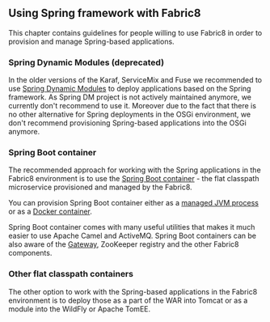 ## Using Spring framework with Fabric8

This chapter contains guidelines for people willing to use Fabric8 in order to provision and manage Spring-based
applications.

### Spring Dynamic Modules (deprecated)

In the older versions of the Karaf, ServiceMix and Fuse we recommended to use 
[Spring Dynamic Modules](http://docs.spring.io/osgi/docs/1.2.1/reference/html) to deploy applications based on the
Spring framework. As Spring DM project is not actively maintained anymore, we currently don't recommend to use it. 
Moreover due to the fact that there is no other alternative for Spring deployments in the OSGi environment, we don't 
recommend provisioning Spring-based applications into the OSGi anymore.

### Spring Boot container

The recommended approach for working with the Spring applications in the Fabric8 environment is to use the
[Spring Boot container](springBootContainer.md) - the flat classpath microservice provisioned and managed by the
Fabric8.

You can provision Spring Boot container either as a [managed JVM process](processContainer.md) or as a 
[Docker container](docker.md).

Spring Boot container comes with many useful utilities that makes it much easier to use Apache Camel and
ActiveMQ. Spring Boot containers can be also aware of the [Gateway](gateway.md), ZooKeeper registry and the other Fabric8 
components.

### Other flat classpath containers

The other option to work with the Spring-based applications in the Fabric8 environment is to deploy those as a part
of the WAR into Tomcat or as a module into the WildFly or Apache TomEE.